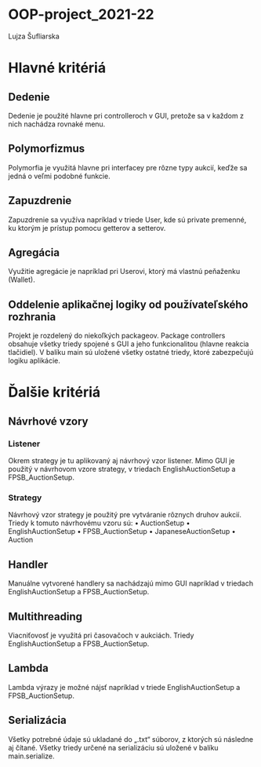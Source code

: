 # OOP-project_2021-22
Lujza Šufliarska

# Hlavné kritériá
## Dedenie
Dedenie je použité hlavne pri controlleroch v GUI, pretože sa v každom z nich nachádza rovnaké menu.

## Polymorfizmus
Polymorfia je využitá hlavne pri interfacey pre rôzne typy aukcií, keďže sa jedná o veľmi podobné funkcie.

## Zapuzdrenie
Zapuzdrenie sa využíva napríklad v triede User, kde sú private premenné, ku ktorým je prístup pomocu getterov a setterov.

## Agregácia
Využitie agregácie je napríklad pri Userovi, ktorý má vlastnú peňaženku (Wallet).

## Oddelenie aplikačnej logiky od používateľského rozhrania
Projekt je rozdelený do niekoľkých packageov. Package controllers obsahuje všetky triedy spojené s GUI a jeho funkcionalitou (hlavne reakcia tlačidiel). V balíku main sú uložené všetky ostatné triedy, ktoré zabezpečujú logiku aplikácie.



# Ďalšie kritériá
## Návrhové vzory
### Listener
Okrem strategy je tu aplikovaný aj návrhový vzor listener. Mimo GUI je použitý v návrhovom vzore strategy, v triedach EnglishAuctionSetup a FPSB_AuctionSetup.

### Strategy
Návrhový vzor strategy je použitý pre vytváranie rôznych druhov aukcií. Triedy k tomuto  návrhovému vzoru sú: 
•	AuctionSetup
•	EnglishAuctionSetup
•	FPSB_AuctionSetup
•	JapaneseAuctionSetup
•	Auction

## Handler
Manuálne vytvorené handlery sa nachádzajú mimo GUI napríklad v triedach EnglishAuctionSetup a FPSB_AuctionSetup.

## Multithreading
Viacniťovosť je využitá pri časovačoch v aukciách. Triedy EnglishAuctionSetup a FPSB_AuctionSetup.

## Lambda
Lambda výrazy je možné nájsť napríklad v triede EnglishAuctionSetup a FPSB_AuctionSetup.

## Serializácia
Všetky potrebné údaje sú ukladané do „.txt“ súborov, z ktorých sú následne aj čítané. Všetky triedy určené na serializáciu sú uložené v balíku main.serialize.
